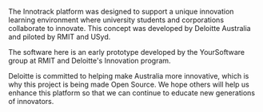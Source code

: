 The Innotrack platform was designed to support a unique innovation learning environment where university students and corporations collaborate to innovate. This concept was developed by Deloitte Australia and piloted by RMIT and USyd.

The software here is an early prototype developed by the YourSoftware group at RMIT and Deloitte's Innovation program.

Deloitte is committed to helping make Australia more innovative, which is why this project is being made Open Source. We hope others will help us enhance this platform so that we can continue to educate new generations of innovators.